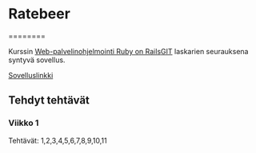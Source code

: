 # Ratebeer #
========

Kurssin [Web-palvelinohjelmointi Ruby on Rails](http://www.cs.helsinki.fi/courses/582368/2014/k/k/1)[GIT](https://github.com/mluukkai/WebPalvelinohjelmointi2014/wiki/Web-palvelinohjelmointi-Ruby-on-Rails) laskarien seurauksena syntyvä sovellus.

[Sovelluslinkki](http://damp-wave-2351.herokuapp.com/)

## Tehdyt tehtävät ##
### Viikko 1 ###
Tehtävät:  1,2,3,4,5,6,7,8,9,10,11  

